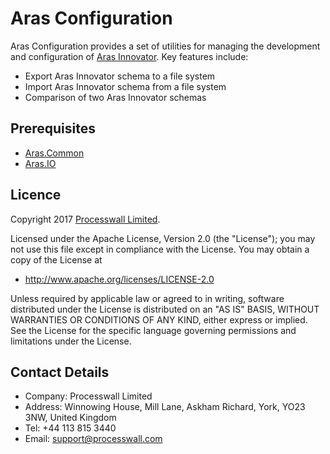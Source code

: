 # Aras Configuration

Aras Configuration provides a set of utilities for managing the development and configuration of [Aras Innovator](http://www.aras.com). Key features include:

 * Export Aras Innovator schema to a file system
 * Import Aras Innovator schema from a file system
 * Comparison of two Aras Innovator schemas

## Prerequisites

 * [Aras.Common](https://github.com/ArasExtensions/Aras.Common)
 * [Aras.IO](https://github.com/ArasExtensions/Aras.IO)
 
## Licence

Copyright 2017 [Processwall Limited](http://www.processwall.com).

Licensed under the Apache License, Version 2.0 (the "License"); you may not use this file except in compliance with the License. You may obtain a copy of the License at

* http://www.apache.org/licenses/LICENSE-2.0

Unless required by applicable law or agreed to in writing, software distributed under the License is distributed on an "AS IS" BASIS, WITHOUT WARRANTIES OR CONDITIONS OF ANY KIND, either express or implied. See the License for the specific language governing permissions and limitations under the License.

## Contact Details

 * Company: Processwall Limited
 * Address: Winnowing House, Mill Lane, Askham Richard, York, YO23 3NW, United Kingdom
 * Tel:     +44 113 815 3440
 * Email:   support@processwall.com
